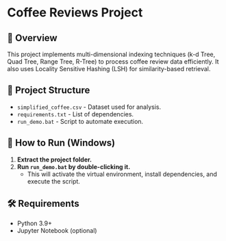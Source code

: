 # Coffee Reviews Project

## 📌 Overview
This project implements multi-dimensional indexing techniques (k-d Tree, Quad Tree, Range Tree, R-Tree) to process coffee review data efficiently. It also uses Locality Sensitive Hashing (LSH) for similarity-based retrieval.

## 📁 Project Structure
- `simplified_coffee.csv` - Dataset used for analysis.
- `requirements.txt` - List of dependencies.
- `run_demo.bat` - Script to automate execution.

## 🚀 How to Run (Windows)
1. **Extract the project folder.**
2. **Run `run_demo.bat` by double-clicking it.**  
   - This will activate the virtual environment, install dependencies, and execute the script.


## 🛠️ Requirements
- Python 3.9+
- Jupyter Notebook (optional)
